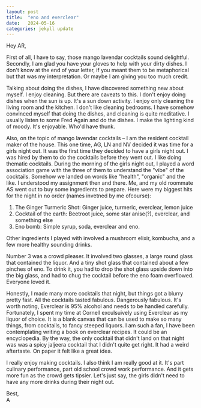 ```yaml
---
layout: post
title:  "eno and everclear"
date:   2024-05-16
categories: jekyll update
---
```


Hey AR,

First of all, I have to say, those mango lavendar cocktails sound delightful. Secondly, I am glad you have your gloves to help with your dirty dishes. I don't know at the end of your letter, if you meant them to be metaphorical but that was my interpretation. Or maybe I am giving you too much credit.

Talking about doing the dishes, I have discovered something new about myself. I enjoy cleaning. But there are caveats to this. I don't enjoy doing dishes when the sun is up. It's a sun down activity. I enjoy only cleaning the living room and the kitchen. I don't like cleaning bedrooms. I have somehow convinced myself that doing the dishes, and cleaning is quite meditative. I usually listen to some Fred Again and do the dishes. I make the lighting kind of moody. It's enjoyable. Who'd have thunk.

Also, on the topic of mango lavendar cocktails – I am the resident cocktail maker of the house. This one time, AG, LN and NV decided it was time for a girls night out. It was the first time they decided to have a girls night out. I was hired by them to do the cocktails before they went out. I like doing thematic cocktails. During the morning of the girls night out, I played a word association game with the three of them to understand the "vibe" of the cocktails. Somehow we landed on words like "health", "organic" and the like. I understood my assignment then and there. Me, and my old roommate AS went out to buy some ingredients to prepare. Here were my biggest hits for the night in no order (names invetned by me ofcourse):
1. The Ginger Turmeric Shot: Ginger juice, turmeric, everclear, lemon juice
2. Cocktail of the earth: Beetroot juice, some star anise(?), everclear, and something else
3. Eno bomb: Simple syrup, soda, everclear and eno. 

Other ingredients I played with involved a mushroom elixir, kombucha, and a few more healthy sounding drinks.

Number 3 was a crowd pleaser. It involved two glasses, a large round glass that contained the liquor. And a tiny shot glass that contained about a few pinches of eno. To drink it, you had to drop the shot glass upside down into the big glass, and had to chug the cocktail before the eno foam overflowed. Everyone loved it.

Honestly, I made many more cocktails that night, but things got a blurry pretty fast. All the cocktails tasted fabulous. Dangerously fabulous.  It's worth noting, Everclear is 95% alcohol and needs to be handled carefully. Fortunately, I spent my time at Cornell exculsuively using Everclear as my liquor of choice. It is a blank canvas that can be used to make so many things, from cocktails, to fancy steeped liquors. I am such a fan, I have been contemplating writing a book on everclear recipes. It could be an encyclopedia. By the way, the only cocktail that didn't land on that night was was a spicy jaljeera cocktail that I didn't quite get right. It had a weird aftertaste. On paper it felt like a great idea.

I really enjoy making cocktails. I also think I am really good at it. It's part culinary performance, part old school crowd work performance. And it gets more fun as the crowd gets tipsier. Let's just say, the girls didn't need to have any more drinks during their night out. 

Best,  
A


